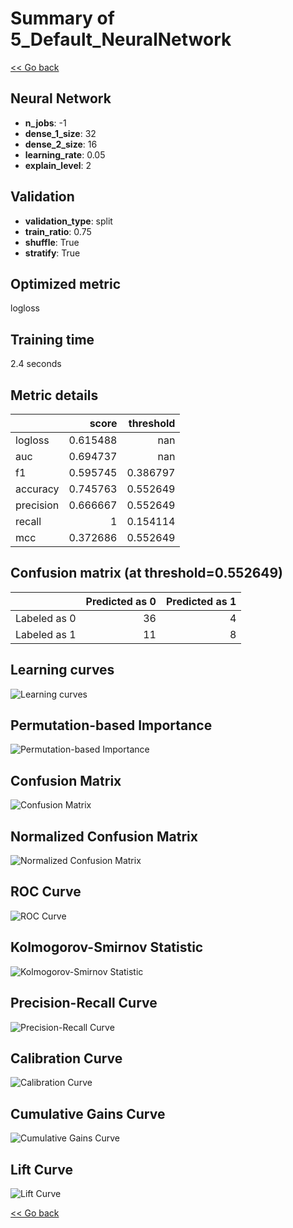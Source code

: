 # Summary of 5_Default_NeuralNetwork

[<< Go back](../README.md)


## Neural Network
- **n_jobs**: -1
- **dense_1_size**: 32
- **dense_2_size**: 16
- **learning_rate**: 0.05
- **explain_level**: 2

## Validation
 - **validation_type**: split
 - **train_ratio**: 0.75
 - **shuffle**: True
 - **stratify**: True

## Optimized metric
logloss

## Training time

2.4 seconds

## Metric details
|           |    score |   threshold |
|:----------|---------:|------------:|
| logloss   | 0.615488 |  nan        |
| auc       | 0.694737 |  nan        |
| f1        | 0.595745 |    0.386797 |
| accuracy  | 0.745763 |    0.552649 |
| precision | 0.666667 |    0.552649 |
| recall    | 1        |    0.154114 |
| mcc       | 0.372686 |    0.552649 |


## Confusion matrix (at threshold=0.552649)
|              |   Predicted as 0 |   Predicted as 1 |
|:-------------|-----------------:|-----------------:|
| Labeled as 0 |               36 |                4 |
| Labeled as 1 |               11 |                8 |

## Learning curves
![Learning curves](learning_curves.png)

## Permutation-based Importance
![Permutation-based Importance](permutation_importance.png)
## Confusion Matrix

![Confusion Matrix](confusion_matrix.png)


## Normalized Confusion Matrix

![Normalized Confusion Matrix](confusion_matrix_normalized.png)


## ROC Curve

![ROC Curve](roc_curve.png)


## Kolmogorov-Smirnov Statistic

![Kolmogorov-Smirnov Statistic](ks_statistic.png)


## Precision-Recall Curve

![Precision-Recall Curve](precision_recall_curve.png)


## Calibration Curve

![Calibration Curve](calibration_curve_curve.png)


## Cumulative Gains Curve

![Cumulative Gains Curve](cumulative_gains_curve.png)


## Lift Curve

![Lift Curve](lift_curve.png)



[<< Go back](../README.md)
